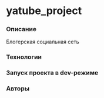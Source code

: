 # yatube_project

### Описание
Блогерская социальная сеть

### Технологии

### Запуск проекта в dev-режиме

### Авторы